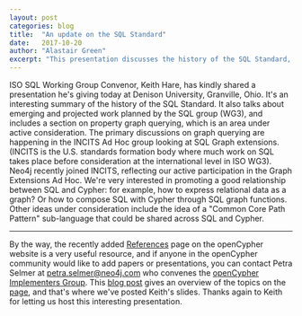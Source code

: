 ```yaml
---
layout: post
categories: blog
title:  "An update on the SQL Standard"
date:   2017-10-20
author: "Alastair Green"
excerpt: "This presentation discusses the history of the SQL Standard, and describes upcoming work, including property graph querying."
---
```


ISO SQL Working Group Convenor, Keith Hare, has kindly shared a presentation he's giving today at Denison University, Granville, Ohio.
It's an interesting summary of the history of the SQL Standard.
It also talks about emerging and projected work planned by the SQL group (WG3), and includes a section on property graph querying, which is an area under active consideration.
The primary discussions on graph querying are happening in the INCITS Ad Hoc group looking at SQL Graph extensions.
(INCITS is the U.S. standards formation body where much work on SQL takes place before consideration at the international level in ISO WG3).
Neo4j recently joined INCITS, reflecting our active participation in the Graph Extensions Ad Hoc.
We're very interested in promoting a good relationship between SQL and Cypher: for example, how to express relational data as a graph?
Or how to compose SQL with Cypher through SQL graph functions.
Other ideas under consideration include the idea of a "Common Core Path Pattern" sub-language that could be shared across SQL and Cypher.

---

By the way, the recently added [References](/references) page on the openCypher website is a very useful resource, and if anyone in the openCypher community would like to add papers or presentations, you can contact Petra Selmer at <petra.selmer@neo4j.com> who convenes the [openCypher Implementers Group](/ocig).
This [blog post](/blog/2017/10/20/references/) gives an overview of the topics on the [page](/references#cypher-sql), and that's where we've posted Keith's slides.
Thanks again to Keith for letting us host this interesting presentation.
